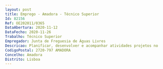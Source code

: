 ```yaml
--- 
layout: post
title: Emprego - Amadora - Técnico Superior
Id: 82156
Ref: OE202011/0365
DataAbertura: 2020-11-12
DataFecho: 2020-11-26
Trabalho: Técnico Superior
Empregador: Junta de Freguesia de Águas Livres
Descricao: Planificar, desenvolver e acompanhar atividades projetos no setor de intervenção social  Atendimento e acompanhamento social de indivíduos famílias em situação de vulnerabilidade social  Aplicar técnicas e metodologias adequadas ao público alvo e agentes locais  Aplicar técnicas de negociação e gestão de conflitos  Elaboração de estudos de diagnósticos sociais para suporte à definição de estratégias e ao planeamento social da freguesia  conceção, implementação e avaliação de politicas e projetos de intervenção comunitária nas áreas de ação social  Elaboração de candidaturas a programas na área de desenvolvimento local e ou direcionados para grupos sociais específicos  Promoção e desenvolvimento de iniciativas de intervenção social comunitária  Tarefas enquadradas no conteúdo funcional da carreira categoria em questão.
CodigoPostal: 2720-797 AMADORA
Concelho: Amadora
Distrito: Lisboa
--- 
```

